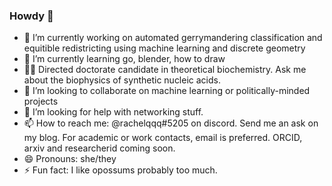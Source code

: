 ### Howdy 👋

- 🔭 I’m currently working on automated gerrymandering classification and equitible redistricting using machine learning and discrete geometry 
- 🌱 I’m currently learning go, blender, how to draw
- 👩‍🎓 Directed doctorate candidate in theoretical biochemistry. Ask me about the biophysics of synthetic nucleic acids. 
- 👯 I’m looking to collaborate on machine learning or politically-minded projects 
- 🤔 I’m looking for help with networking stuff.
- 📫 How to reach me: @rachelqqq#5205 on discord. Send me an ask on my blog. For academic or work contacts, email is preferred. ORCID, arxiv and researcherid coming soon.
- 😄 Pronouns: she/they
- ⚡ Fun fact: I like opossums probably too much.
